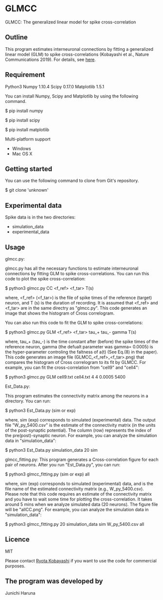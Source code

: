 # GLMCC
GLMCC: The generalized linear model for spike cross-correlation 

## Outline
This program estimates interneuronal connections by fitting a generalized linear model (GLM) to spike cross-correlations (Kobayashi et al., Nature Communications 2019). 
For details, see [here](https://www.nature.com/articles/s41467-019-12225-2).

## Requirement
Python3
Numpy 1.10.4
Scipy 0.17.0
Matplotlib 1.5.1

You can install Numpy, Scipy and Matplotlib by using the following command.

$ pip install numpy

$ pip install scipy

$ pip install matplotlib

Multi-platform support

   * Windows
   * Mac OS X

## Getting started
You can use the following command to clone from Git's repository.

$ git clone 'unknown'


## Experimental data
Spike data is in the two directories: 

* simulation_data
* experimental_data


## Usage

glmcc.py:

glmcc.py has all the necessary functions to estimate interneuronal connections by fitting GLM to spike cross-correlations. 
You can run this code to plot the spike cross-correlation: 

$ python3 glmcc.py CC <f_ref> <f_tar> T(s)

where, <f_ref> (<f_tar>) is the file of spike times of the reference (target) neuron, and T (s) is the duration of recording. It is assumed that <f_ref> and <f_tar> are in the same directry as "glmcc.py". This code generates an image that shows the histogram of Cross correlogram. 

You can also run this code to fit the GLM to spike cross-correlations: 

$ python3 glmcc.py GLM <f_ref> <f_tar> tau_+ tau_- gamma T(s)

where, tau_+ (tau_-) is the time constant after (before) the spike times of the reference neuron,  gamma (the defualt parameter was gamma= 0.0005) is the hyper-parameter controling the faltness of a(t) (See Eq.(8) in the paper). This code generates an image file (GLMCC_<f_ref>_<f_tar>.png) that compares the histogram of Cross correlogram to its fit by GLMCC. For example, you can fit the cross-correlation from "cell9" and "cell4": 

$ python3 glmcc.py GLM  cell9.txt  cell4.txt  4  4  0.0005  5400


Est_Data.py:

This program estimates the connectivity matrix among the neurons in a directory. 
You can run: 

$ python3 Est_Data.py <Directory of the data> <the number of neurons> (sim or exp)

where, sim (exp) corresponds to simulated (experimental) data. The output file "W_py_5400.csv" is the estimate of the connectivity matrix (in the units of the post-synaptic potential). The column (row) represents the index of the pre(post)-synaptic neuron. 
For example, you can analyze the simulation data in "simulation_data":  

$ python3 Est_Data.py simulation_data 20 sim

glmcc_fitting.py: 
This program generates a Cross-correlation figure for each pair of neurons. 
After you run "Est_Data.py", you can run: 

$ python3 glmcc_fitting.py <the number of neurons> <Directory of the data> (sim or exp)  <Wfile>  all

where, sim (exp) corresponds to simulated (experimental) data, and <Wfile> is the file name of the estimated connectivity matrix (e.g., W_py_5400.csv). Please note that this code requires an estimate of the connectivity matrix and you have to wait some time for plotting the cross-correlation. It takes around 5 mins when we analyze simulated data (20 neurons). The figure file will be "allCC.png". 
For example, you can analyze the simulation data in "simulation_data": 

$ python3 glmcc_fitting.py 20 simulation_data sim  W_py_5400.csv  all


## Licence
MIT

Please contact [Ryota Kobayashi](http://research.nii.ac.jp/~r-koba/en/contact.html) if you want to use the code for commercial purposes.

## The program was developed by
Junichi Haruna

